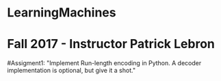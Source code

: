 # LearningMachines

# Fall 2017 - Instructor Patrick Lebron
#Assigment1: "Implement Run-length encoding in Python. A decoder implementation is optional, but give it a shot."
